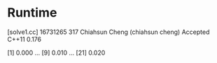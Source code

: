 # Runtime

[solve1.cc]
16731265    317 Chiahsun Cheng (chiahsun cheng)   Accepted  C++11   0.176


[1] 0.000
...
[9] 0.010
...
[21] 0.020
